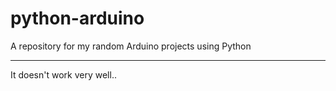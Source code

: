 # python-arduino
A repository for my random Arduino projects using Python

-----
It doesn't work very well..
